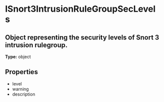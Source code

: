 # ISnort3IntrusionRuleGroupSecLevels

## Object representing the security levels of Snort 3 intrusion rulegroup.

**Type:** object

## Properties
* level
* warning
* description

